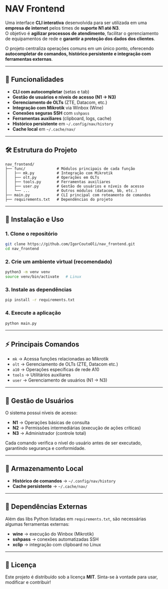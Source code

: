
# NAV Frontend

Uma interface **CLI interativa** desenvolvida para ser utilizada em uma **empresa de internet** pelos times de **suporte N1 até N3**.  
O objetivo é **agilizar processos de atendimento**, facilitar o gerenciamento de equipamentos de rede e **garantir a proteção dos dados dos clientes**.  

O projeto centraliza operações comuns em um único ponto, oferecendo **autocompletar de comandos, histórico persistente e integração com ferramentas externas**.  

---

## 📌 Funcionalidades

- **CLI com autocompletar** (setas e tab)  
- **Gestão de usuários e níveis de acesso (N1 → N3)**  
- **Gerenciamento de OLTs** (ZTE, Datacom, etc.)  
- **Integração com Mikrotik** via Winbox (Wine)  
- **Conexões seguras SSH** com `sshpass`  
- **Ferramentas auxiliares** (clipboard, logs, cache)  
- **Histórico persistente** em `~/.config/nav/history`  
- **Cache local** em `~/.cache/nav/`  

---

## 🛠️ Estrutura do Projeto

```
nav_frontend/
├── func/              # Módulos principais de cada função
│   ├── mk.py          # Integração com Mikrotik
│   ├── olt.py         # Operações em OLTs
│   ├── tools.py       # Ferramentas auxiliares
│   ├── user.py        # Gestão de usuários e níveis de acesso
│   └── ...            # Outros módulos (datacom, bb, etc.)
├── main.py            # CLI principal com roteamento de comandos
├── requirements.txt   # Dependências do projeto
```

---

## 🚀 Instalação e Uso

### 1. Clone o repositório
```bash
git clone https://github.com/IgorCoutoOli/nav_frontend.git
cd nav_frontend
```

### 2. Crie um ambiente virtual (recomendado)
```bash
python3 -m venv venv
source venv/bin/activate   # Linux
```

### 3. Instale as dependências
```bash
pip install -r requirements.txt
```

### 4. Execute a aplicação
```bash
python main.py
```

---

## ⚡ Principais Comandos

- `mk` → Acessa funções relacionadas ao Mikrotik  
- `olt` → Gerenciamento de OLTs (ZTE, Datacom etc.)  
- `a10` → Operações específicas de rede A10  
- `tools` → Utilitários auxiliares  
- `user` → Gerenciamento de usuários (N1 → N3)  

---

## 👤 Gestão de Usuários

O sistema possui níveis de acesso:  

- **N1** → Operações básicas de consulta  
- **N2** → Permissões intermediárias (execução de ações críticas)  
- **N3** → Administrador (controle total)  

Cada comando verifica o nível do usuário antes de ser executado, garantindo segurança e conformidade.  

---

## 📂 Armazenamento Local

- **Histórico de comandos** → `~/.config/nav/history`  
- **Cache persistente** → `~/.cache/nav/`  

---

## 🔧 Dependências Externas

Além das libs Python listadas em `requirements.txt`, são necessárias algumas ferramentas externas:  

- **wine** → execução do Winbox (Mikrotik)  
- **sshpass** → conexões automatizadas SSH  
- **xclip** → integração com clipboard no Linux  

---

## 📜 Licença

Este projeto é distribuído sob a licença **MIT**. Sinta-se à vontade para usar, modificar e contribuir!